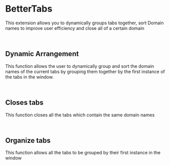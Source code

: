 <h1>BetterTabs </h1>
<p> 
This extension allows you to dynamically groups tabs together, sort Domain names to improve user efficiency and close all of a certain domain
</p>
<br>
<h2>Dynamic Arrangement </h2>
   <p>
    This function allows the user to dynamically group and sort the domain names of the current tabs by grouping them together by the first instance of the tabs in the window.
   </p>
   <br>
<h2>Closes tabs</h2>
  <p>
    This function closes all the tabs which contain the same domain names    
  </p>
  <br>
<h2>Organize tabs</h2>
<p>
This function allows all the tabs to be grouped by their first instance in the window
</p>

